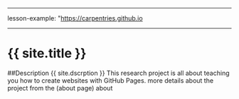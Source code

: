 ____
lesson-example: "https://carpentries.github.io
___
# {{ site.title }}
##Description
{{ site.dscrption }}
This research project is all about teaching you how to create websites with GitHub Pages.
more details about the project from the (about page) about
